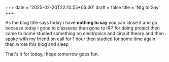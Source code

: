 +++
date = '2025-02-20T22:10:55+05:30'
draft = false
title = 'Ntg to Say'
+++


As the blog title says today i have **nothing to say** you can close it and go because today i gone to classsess then gone to IRP for doing project then came to home studied something on electronics and circuit theory and then spoke with my friend on call for 1 hour then studied for some time again then wrote this blog and sleep 

That's it for today,I hope tomorrow goes fun.